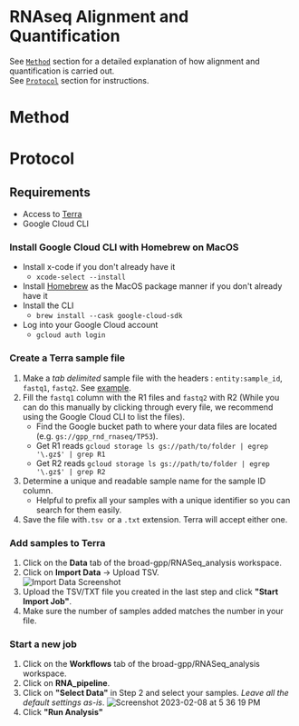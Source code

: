 # RNAseq Alignment and Quantification

See [`Method`](#Method) section for a detailed explanation of how alignment and quantification is carried out.    
See [`Protocol`](#Protocol) section for instructions.    


# Method

# Protocol
## Requirements
* Access to [Terra](https://terra.bio/)
* Google Cloud CLI

### Install Google Cloud CLI with Homebrew on MacOS
* Install x-code if you don't already have it 
	* `xcode-select --install`
* Install [Homebrew](https://brew.sh/) as the MacOS package manner if you don't already have it
* Install the CLI
	* `brew install --cask google-cloud-sdk`
* Log into your Google Cloud account
	* `gcloud auth login`

### Create a Terra sample file
1. Make a *tab delimited* sample file with the headers : `entity:sample_id`, `fastq1`, `fastq2`. 
See [example](https://github.com/broadinstitute/gpp-rnaseq-analysis/blob/main/rnaseq_samples.tsv).
2. Fill the `fastq1` column with the R1 files and `fastq2` with R2 (While you can do this manually by clicking through every file, we recommend using the Google Cloud CLI to list the files). 
	* Find the Google bucket path to where your data files are located (e.g. `gs://gpp_rnd_rnaseq/TP53`).   
	* Get R1 reads `gcloud storage ls gs://path/to/folder | egrep '\.gz$' | grep R1`
	* Get R2 reads `gcloud storage ls gs://path/to/folder | egrep '\.gz$' | grep R2`
3. Determine a unique and readable sample name for the sample ID column.   
	* Helpful to prefix all your samples with a unique identifier so you can search for them easily.    
4. Save the file with`.tsv `or a `.txt` extension. Terra will accept either one.


### Add samples to Terra
1. Click on the **Data** tab of the broad-gpp/RNASeq_analysis workspace.      
2. Click on **Import Data** -> Upload TSV.  
![Import Data Screenshot](https://user-images.githubusercontent.com/7750862/217667602-da01c04a-9d16-42a8-adbe-a32746b56e39.png) 
3. Upload the TSV/TXT file you created in the last step and click **"Start Import Job"**.  
4. Make sure the number of samples added matches the number in your file.   

### Start a new job
1. Click on the **Workflows** tab of the broad-gpp/RNASeq_analysis workspace.   
2. Click on **RNA_pipeline**.   
3. Click on **"Select Data"** in Step 2 and select your samples. *Leave all the default settings as-is*.
	![Screenshot 2023-02-08 at 5 36 19 PM](https://user-images.githubusercontent.com/7750862/217667886-3e382e85-f4ab-493f-a5ee-94e457cff8d6.png)
4. Click **"Run Analysis"**